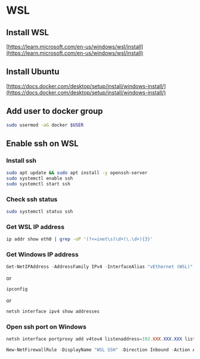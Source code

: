 # WSL

## Install WSL

[https://learn.microsoft.com/en-us/windows/wsl/install](https://learn.microsoft.com/en-us/windows/wsl/install)

## Install Ubuntu

[https://docs.docker.com/desktop/setup/install/windows-install/](https://docs.docker.com/desktop/setup/install/windows-install/)

## Add user to docker group

```bash
sudo usermod -aG docker $USER
```

## Enable ssh on WSL

### Install ssh

```bash
sudo apt update && sudo apt install -y openssh-server
sudo systemctl enable ssh
sudo systemctl start ssh
```

### Check ssh status

```bash
sudo systemctl status ssh
```

### Get WSL IP address

```bash
ip addr show eth0 | grep -oP '(?<=inet\s)\d+(\.\d+){3}'
```

### Get Windows IP address

```PowerShell
Get-NetIPAddress -AddressFamily IPv4 -InterfaceAlias "vEthernet (WSL)"
```

or

```PowerShell
ipconfig
```

or

```PowerShell
netsh interface ipv4 show addresses
```

### Open ssh port on Windows

```PowerShell
netsh interface portproxy add v4tov4 listenaddress=192.XXX.XXX.XXX listenport=22 connectaddress=172.XXX.XXX.XXX connectport=22
```

```PowerShell
New-NetFirewallRule -DisplayName "WSL SSH" -Direction Inbound -Action Allow -Protocol TCP -LocalPort 22
```
